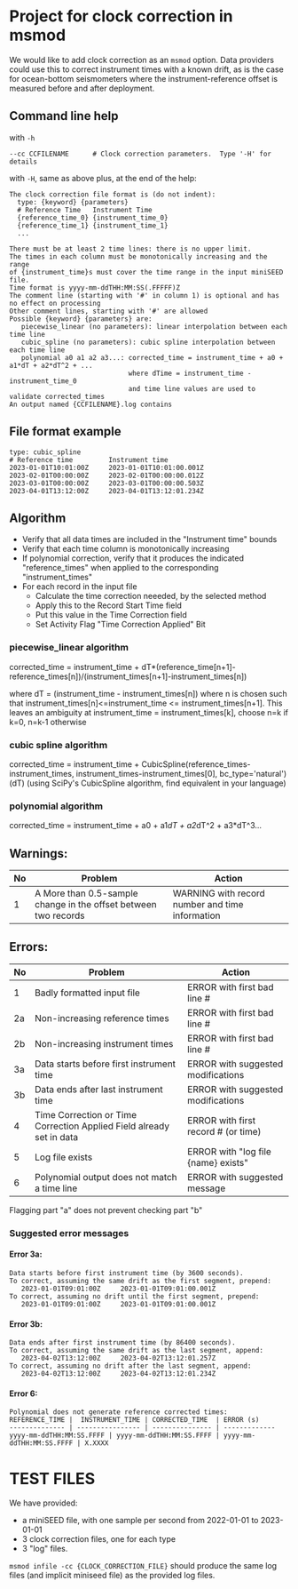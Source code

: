 

# Project for clock correction in msmod

We would like to add clock correction as an `msmod` option.  Data providers could use this to correct instrument times with a known drift, as is the case for ocean-bottom seismometers where the instrument-reference offset is measured before and after deployment.

## Command line  help

with `-h`

```
--cc CCFILENAME      # Clock correction parameters.  Type '-H' for details
```

with `-H`, same as above plus, at the end of the help:
```
The clock correction file format is (do not indent):
  type: {keyword} {parameters}
  # Reference Time   Instrument Time
  {reference_time_0} {instrument_time_0}
  {reference_time_1} {instrument_time_1}
  ...

There must be at least 2 time lines: there is no upper limit.
The times in each column must be monotonically increasing and the range
of {instrument_time}s must cover the time range in the input miniSEED file.
Time format is yyyy-mm-ddTHH:MM:SS(.FFFFF)Z
The comment line (starting with '#' in column 1) is optional and has no effect on processing
Other comment lines, starting with '#' are allowed
Possible {keyword} {parameters} are:
   piecewise_linear (no parameters): linear interpolation between each time line
   cubic_spline (no parameters): cubic spline interpolation between each time line
   polynomial a0 a1 a2 a3...: corrected_time = instrument_time + a0 + a1*dT + a2*dT^2 + ...
                              where dTime = instrument_time - instrument_time_0
                              and time line values are used to validate corrected_times
An output named {CCFILENAME}.log contains

```
  
## File format example

```
type: cubic_spline
# Reference time         Instrument time
2023-01-01T10:01:00Z     2023-01-01T10:01:00.001Z
2023-02-01T00:00:00Z     2023-02-01T00:00:00.012Z
2023-03-01T00:00:00Z     2023-03-01T00:00:00.503Z
2023-04-01T13:12:00Z     2023-04-01T13:12:01.234Z
```

## Algorithm

- Verify that all data times are included in the "Instrument time" bounds
- Verify that each time column is monotonically increasing
- If polynomial correction, verify that it produces the indicated "reference_times"
  when applied to the corresponding "instrument_times"
- For each record in the input file
	- Calculate the time correction neeeded, by the selected method
	- Apply this to the Record Start Time field
	- Put this value in the Time Correction field
	- Set Activity Flag "Time Correction Applied" Bit

### piecewise_linear algorithm
corrected_time = instrument_time + dT*(reference_time[n+1]-reference_times[n])/(instrument_times[n+1]-instrument_times[n])

where dT = (instrument_time - instrument_times[n])
where n is chosen such that instrument_times[n]<=instrument_time <= instrument_times[n+1].
This leaves an ambiguity at instrument_time = instrument_times[k], choose n=k if k=0, n=k-1 otherwise

### cubic spline algorithm
corrected_time = instrument_time + CubicSpline(reference_times-instrument_times,
                                               instrument_times-instrument_times[0],
					       bc_type='natural')(dT)
(using SciPy's CubicSpline algorithm, find equivalent in your language)

### polynomial algorithm
corrected_time = instrument_time + a0 + a1*dT + a2*dT^2 + a3*dT^3...


## Warnings:

No  | Problem                         | Action
--- | ------------------------------- | --------------------------------
1   | A More than 0.5-sample change in the offset between two records | WARNING with record number and time information

## Errors:

No  | Problem                         | Action
--- | ------------------------------- | --------------------------------
1   | Badly formatted input file      | ERROR with first bad line #
2a  | Non-increasing reference times  | ERROR with first bad line #
2b  | Non-increasing instrument times | ERROR with first bad line #
3a  | Data starts before first instrument time | ERROR with suggested modifications
3b  | Data ends after last instrument time | ERROR with suggested modifications
4   | Time Correction or Time Correction Applied Field already set in data | ERROR with first record # (or time)
5   | Log file exists                 | ERROR with "log file {name} exists"
6   | Polynomial output does not match a time line | ERROR with suggested message

Flagging part "a" does not prevent checking part "b"

### Suggested error messages

#### Error 3a:

```
Data starts before first instrument time (by 3600 seconds).
To correct, assuming the same drift as the first segment, prepend:
   2023-01-01T09:01:00Z     2023-01-01T09:01:00.001Z
To correct, assuming no drift until the first segment, prepend:
   2023-01-01T09:01:00Z     2023-01-01T09:01:00.001Z
```
#### Error 3b:

```
Data ends after first instrument time (by 86400 seconds).
To correct, assuming the same drift as the last segment, append:
   2023-04-02T13:12:00Z     2023-04-02T13:12:01.257Z
To correct, assuming no drift after the last segment, append:
   2023-04-02T13:12:00Z     2023-04-02T13:12:01.234Z
```

#### Error 6:

```
Polynomial does not generate reference corrected times:
REFERENCE_TIME |  INSTRUMENT_TIME | CORRECTED_TIME  | ERROR (s)
-------------- | ---------------- | --------------- | -------------
yyyy-mm-ddTHH:MM:SS.FFFF | yyyy-mm-ddTHH:MM:SS.FFFF | yyyy-mm-ddTHH:MM:SS.FFFF | X.XXXX
```

# TEST FILES
We have provided:
- a miniSEED file, with one sample per second from 2022-01-01 to
2023-01-01
- 3 clock correction files, one for each type
- 3 "log" files.

`msmod infile -cc {CLOCK_CORRECTION_FILE}` should produce the same log files (and implicit miniseed file) as the provided log files.
